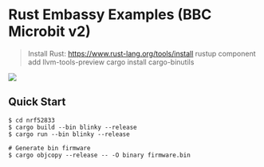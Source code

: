 # Rust Embassy Examples (BBC Microbit v2)

> Install Rust: https://www.rust-lang.org/tools/install
> rustup component add llvm-tools-preview
> cargo install cargo-binutils

![](https://cdn.sanity.io/images/ajwvhvgo/production/69cda3f409b82d272fd8cc2ad9e95d731dbe3865-1688x734.png?w=653&q=80&fit=max&auto=format)

## Quick Start

```
$ cd nrf52833
$ cargo build --bin blinky --release
$ cargo run --bin blinky --release

# Generate bin firmware
$ cargo objcopy --release -- -O binary firmware.bin
```
